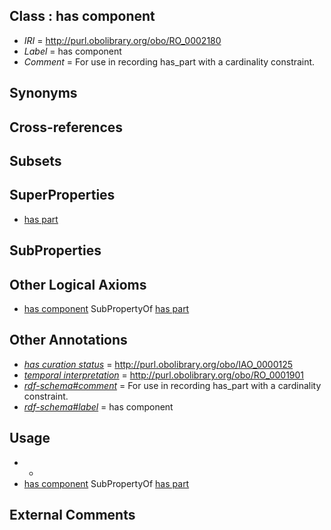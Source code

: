 
## Class : has component

 * *IRI* = http://purl.obolibrary.org/obo/RO_0002180
 * *Label* = has component
 * *Comment* = For use in recording has_part with a cardinality constraint.

## Synonyms


## Cross-references


## Subsets


## SuperProperties

 * [has part](../../BFO/51/BFO_0000051.md)

## SubProperties


## Other Logical Axioms

 * [has component](../../RO/80/RO_0002180.md) SubPropertyOf [has part](../../BFO/51/BFO_0000051.md)

## Other Annotations

 * *[has curation status](../../IAO/14/IAO_0000114.md)* = http://purl.obolibrary.org/obo/IAO_0000125
 * *[temporal interpretation](../../RO/00/RO_0001900.md)* = http://purl.obolibrary.org/obo/RO_0001901
 * *[rdf-schema#comment](../../nt/rdf-schema#comment.md)* = For use in recording has_part with a cardinality constraint.
 * *[rdf-schema#label](../../el/rdf-schema#label.md)* = has component

## Usage

 * -
 * [has component](../../RO/80/RO_0002180.md) SubPropertyOf [has part](../../BFO/51/BFO_0000051.md)

## External Comments

